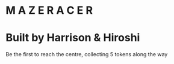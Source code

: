 # M A Z E R A C E R

# Built by Harrison & Hiroshi

Be the first to reach the centre, collecting 5 tokens along the way


